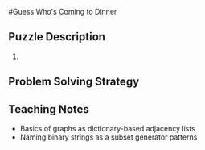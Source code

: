 #Guess Who's Coming to Dinner

## Puzzle Description
1.

## Problem Solving Strategy
### 

## Teaching Notes
- Basics of graphs as dictionary-based adjacency lists
- Naming binary strings as a subset generator patterns

